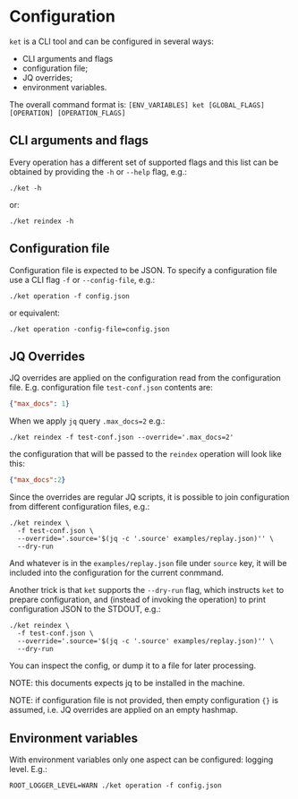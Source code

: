 # Configuration

`ket` is a CLI tool and can be configured in several ways:

- CLI arguments and flags
- configuration file;
- JQ overrides;
- environment variables.

The overall command format is: `[ENV_VARIABLES] ket [GLOBAL_FLAGS] [OPERATION] [OPERATION_FLAGS]`

## CLI arguments and flags

Every operation has a different set of supported flags and this list can be obtained by providing the `-h` or `--help` flag, e.g.:
```shell
./ket -h
```
or:
```shell
./ket reindex -h
```

## Configuration file

Configuration file is expected to be JSON. 
To specify a configuration file use a CLI flag `-f` or `--config-file`, e.g.:
```shell
./ket operation -f config.json
```
or equivalent:
```shell
./ket operation -config-file=config.json
```

## JQ Overrides

JQ overrides are applied on the configuration read from the configuration file. E.g. configuration file `test-conf.json` contents are:
```json
{"max_docs": 1}
```
When we apply `jq` query `.max_docs=2` e.g.: 
```shell
./ket reindex -f test-conf.json --override='.max_docs=2'
```
the configuration that will be passed to the `reindex` operation will look like this:
```json
{"max_docs":2}
```

Since the overrides are regular JQ scripts, it is possible to join configuration from different configuration files, e.g.:
```shell
./ket reindex \
  -f test-conf.json \
  --override='.source='$(jq -c '.source' examples/replay.json)'' \
  --dry-run
```
And whatever is in the `examples/replay.json` file under `source` key, it will be included into the configuration for the current conmmand.

Another trick is that `ket` supports the `--dry-run` flag, which instructs `ket` to prepare configuration, and (instead of invoking the operation) to print configuration JSON to the STDOUT, e.g.:
```shell
./ket reindex \
  -f test-conf.json \
  --override='.source='$(jq -c '.source' examples/replay.json)'' \
  --dry-run
```
You can inspect the config, or dump it to a file for later processing.

NOTE: this documents expects jq to be installed in the machine.

NOTE: if configuration file is not provided, then empty configuration `{}` is assumed, i.e. JQ overrides are applied on an empty hashmap.

## Environment variables

With environment variables only one aspect can be configured: logging level. E.g.:

```shell
ROOT_LOGGER_LEVEL=WARN ./ket operation -f config.json
```
